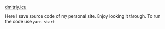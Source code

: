 [dmitriy.icu](dmitriy.icu)

Here I save source code of my personal site. Enjoy looking it through.
To run the code use 
`yarn start`
